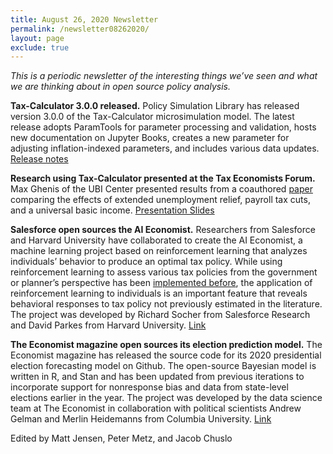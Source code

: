 ```yaml
---
title: August 26, 2020 Newsletter
permalink: /newsletter08262020/
layout: page
exclude: true
---
```

*This is a periodic newsletter of the interesting things we’ve seen and what we are thinking about in open source policy analysis.*

**Tax-Calculator 3.0.0 released.** Policy Simulation Library has
released version 3.0.0 of the Tax-Calculator microsimulation model. The
latest release adopts ParamTools for parameter processing and
validation, hosts new documentation on Jupyter Books, creates a new
parameter for adjusting inflation-indexed parameters, and includes
various data updates. [Release
notes](https://github.com/PSLmodels/Tax-Calculator/blob/master/docs/about/releases.md#2020-08-24-release-300)

**Research using Tax-Calculator presented at the Tax Economists Forum.**
Max Ghenis of the UBI Center presented results from a coauthored
[paper](http://covid.ubicenter.org/fpuc.html#data) comparing the
effects of extended unemployment relief, payroll tax cuts, and a
universal basic income. [Presentation
Slides](https://docs.google.com/presentation/d/1456wwH-W24gXrfOhvDRCHyqZRhelUx64XTrXj-HQRYw/edit#slide=id.g6293382480_0_338)

**Salesforce open sources the AI Economist.** Researchers from
Salesforce and Harvard University have collaborated to create the AI
Economist, a machine learning project based on reinforcement learning
that analyzes individuals’ behavior to produce an optimal tax policy.
While using reinforcement learning to assess various tax policies from
the government or planner’s perspective has been [implemented
before](https://www.brookings.edu/research/can-ai-model-economic-choices/),
the application of reinforcement learning to individuals is an important
feature that reveals behavioral responses to tax policy not previously
estimated in the literature. The project was developed by Richard Socher
from Salesforce Research and David Parkes from Harvard University.
[Link](https://github.com/salesforce/ai-economist)

**The Economist magazine open sources its election prediction model.**
The Economist magazine has released the source code for its 2020
presidential election forecasting model on Github. The open-source
Bayesian model is written in R, and Stan and has been updated from
previous iterations to incorporate support for nonresponse bias and data
from state-level elections earlier in the year. The project was
developed by the data science team at The Economist in collaboration
with political scientists Andrew Gelman and Merlin Heidemanns from
Columbia University.
[Link](https://github.com/TheEconomist/us-potus-model)


Edited by Matt Jensen, Peter Metz, and Jacob Chuslo


<br>

<script style="margin-left:-35px" src="//hello.aei.org/js/forms2/js/forms2.min.js"></script>
<form style="margin-left:-35px" id="mktoForm_1256"></form>
<script style="margin-left:-35px" >MktoForms2.loadForm("//app-sj19.marketo.com", "475-PBQ-971", 1256);</script>